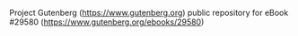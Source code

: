 Project Gutenberg (https://www.gutenberg.org) public repository for eBook #29580 (https://www.gutenberg.org/ebooks/29580)
